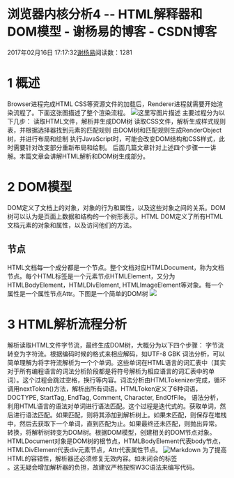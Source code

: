 
# 浏览器内核分析4 -- HTML解释器和DOM模型 - 谢杨易的博客 - CSDN博客

2017年02月16日 17:17:32[谢杨易](https://me.csdn.net/u013510838)阅读数：1281



# 1 概述
Browser进程完成HTML CSS等资源文件的加载后，Renderer进程就需要开始渲染流程了。下面这张图描述了整个渲染流程。
![这里写图片描述](http://pic002.cnblogs.com/images/2011/265173/2011110316264892.png)
主要过程分为以下几步：
读取HTML文件，解析并生成DOM树
读取CSS文件，解析生成样式规则表，并根据选择器找到元素的匹配规则
由DOM树和匹配规则生成RenderObject树，并进行布局和绘制
执行JavaScript时，可能会改变DOM结构和CSS样式，此时需要针对改变部分重新布局和绘制。
后面几篇文章针对上述四个步骤一一讲解。本篇文章会讲解HTML解析和DOM树生成部分。
# 2 DOM模型
DOM定义了文档上的对象，对象的行为和属性，以及这些对象之间的关系。DOM树可以认为是页面上数据和结构的一个树形表示。HTML DOM定义了所有HTML文档元素的对象和属性，以及访问他们的方法。
## 节点
HTML文档每一个成分都是一个节点。整个文档对应HTMLDocument，称为文档节点。每个HTML标签是一个元素节点HTMLElement，又分为HTMLBodyElement，HTMLDIvElement, HTMLImageElement等对象。每一个属性是一个属性节点Attr。下图是一个简单的DOM树
![](http://pic002.cnblogs.com/images/2011/265173/2011110316280265.png)
# 3 HTML解析流程分析
解析读取HTML文件字节流，最终生成DOM树，大概分为以下四个步骤：
字节流转变为字符流。根据编码时候的格式来相应解码，如UTF-8 GBK
词法分析，可以简单理解为将字符流解析为一个个单词。这些单词在HTML语言的词汇表中（其实对于所有编程语言的词法分析阶段都是将符号解析为相应语言的词汇表中的单词）。这个过程会跳过空格，换行等内容。词法分析由HTMLTokenizer完成，循环调用nextToken()方法，解析出所有词语。HTMLToken定义了6种词语，DOCTYPE, StartTag, EndTag, Comment, Character, EndOfFile。
语法分析，利用HTML语言的语法对单词进行语法匹配。这个过程是迭代式的。获取单词，然后进行语法匹配。如果匹配，则将其添加到解析树上。如果未匹配，则保存在堆栈中，然后去获取下一个单词，直到匹配为止。如果最终还未匹配，则抛出异常。
转换，将解析树转变为DOM树。根据DOM模型，创建相关的DOM节点对象。HTMLDocument对象是DOM树的根节点，HTMLBodyElement代表body节点，HTMLDivElement代表div元素节点，Attr代表属性节点。
![Markdown](http://i1.piimg.com/1949/9c08fb608ee2d7ef.png)
为了提高HTML的容错性，解析器还必须修复无效内容。如未闭合的标签<br>。这无疑会增加解析器的负担，故建议严格按照W3C语法来编写代码。

